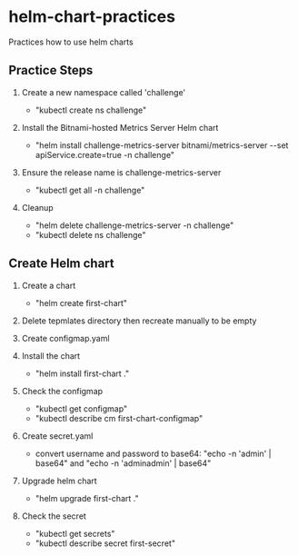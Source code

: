 # helm-chart-practices
Practices how to use helm charts

## Practice Steps

1. Create a new namespace called 'challenge'
   - "kubectl create ns challenge"
  
2. Install the Bitnami-hosted Metrics Server Helm chart
   - "helm install challenge-metrics-server bitnami/metrics-server --set apiService.create=true -n challenge" 
  
3. Ensure the release name is challenge-metrics-server
   - "kubectl get all -n challenge"
  
4. Cleanup
   - "helm delete challenge-metrics-server -n challenge"
   - "kubectl delete ns challenge"

## Create Helm chart

1. Create a chart
    - "helm create first-chart"
  
2. Delete tepmlates directory then recreate manually to be empty
3. Create configmap.yaml
4. Install the chart
   - "helm install first-chart ."

5. Check the configmap
   - "kubectl get configmap"
   - "kubectl describe cm first-chart-configmap"

6. Create secret.yaml
   - convert username and password to base64: "echo -n 'admin' | base64" and "echo -n 'adminadmin' | base64"

7. Upgrade helm chart
   - "helm upgrade first-chart ."

8. Check the secret
   - "kubectl get secrets"
   - "kubectl describe secret first-secret"
